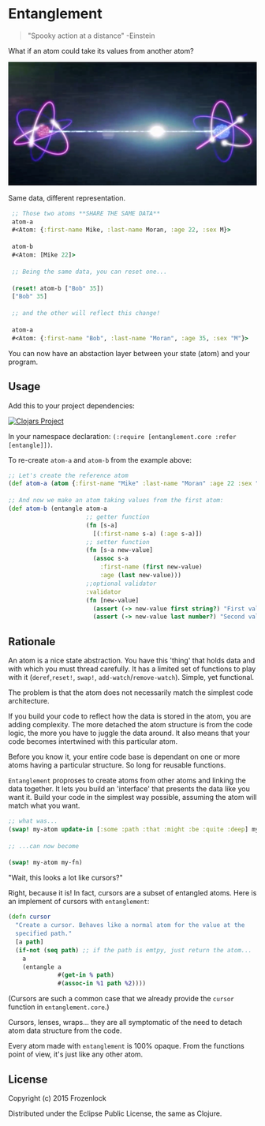 Entanglement
==============

> "Spooky action at a distance" -Einstein

What if an atom could take its values from another atom?

<img src="https://raw.githubusercontent.com/Frozenlock/entanglement/master/quantum-entanglement1.png"
	alt="Entanglement"/>

Same data, different representation.


```clj
 ;; Those two atoms **SHARE THE SAME DATA**
 atom-a
 #<Atom: {:first-name Mike, :last-name Moran, :age 22, :sex M}>

 atom-b
 #<Atom: [Mike 22]>

 ;; Being the same data, you can reset one...

 (reset! atom-b ["Bob" 35])
 ["Bob" 35]
  
 ;; and the other will reflect this change!
  
 atom-a
 #<Atom: {:first-name "Bob", :last-name "Moran", :age 35, :sex "M"}>
```

You can now have an abstaction layer between your state (atom) and
your program.


Usage
-----

Add this to your project dependencies:

[![Clojars Project](http://clojars.org/org.clojars.frozenlock/entanglement/latest-version.svg)](http://clojars.org/org.clojars.frozenlock/entanglement)


In your namespace declaration: `(:require [entanglement.core :refer [entangle]])`.

To re-create `atom-a` and `atom-b` from the example above:

```clj
;; Let's create the reference atom
(def atom-a (atom {:first-name "Mike" :last-name "Moran" :age 22 :sex "M"}))

;; And now we make an atom taking values from the first atom:
(def atom-b (entangle atom-a
                      ;; getter function
                      (fn [s-a]
                        [(:first-name s-a) (:age s-a)])
                      ;; setter function
                      (fn [s-a new-value]
                        (assoc s-a
                          :first-name (first new-value)
                          :age (last new-value)))
                      ;;optional validator
                      :validator
                      (fn [new-value]
                        (assert (-> new-value first string?) "First value should be a string")
                        (assert (-> new-value last number?) "Second value should be a number"))))
```						

Rationale
-------

An atom is a nice state abstraction. You have this 'thing' that holds
data and with which you must thread carefully. It has a limited set of
functions to play with it (`deref`,`reset!`, `swap!`,
`add-watch`/`remove-watch`). Simple, yet functional.

The problem is that the atom does not necessarily match the simplest
code architecture.

If you build your code to reflect how the data is stored in the atom,
you are adding complexity. The more detached the atom structure is
from the code logic, the more you have to juggle the data around. It
also means that your code becomes intertwined with this particular
atom.

Before you know it, your entire code base is dependant on one or more
atoms having a particular structure. So long for reusable functions.

`Entanglement` proproses to create atoms from other atoms and linking
the data together. It lets you build an 'interface' that presents
the data like you want it. Build your code in the simplest way
possible, assuming the atom will match what you want.

```clj
;; what was...
(swap! my-atom update-in [:some :path :that :might :be :quite :deep] my-fn)

;; ...can now become

(swap! my-atom my-fn)
```

"Wait, this looks a lot like cursors?"

Right, because it is! In fact, cursors are a subset of entangled atoms.
Here is an implement of cursors with `entanglement`:
```clj
(defn cursor
  "Create a cursor. Behaves like a normal atom for the value at the
  specified path."
  [a path]  
  (if-not (seq path) ;; if the path is emtpy, just return the atom...
    a
    (entangle a
              #(get-in % path)
              #(assoc-in %1 path %2))))
```
			  
(Cursors are such a common case that we already provide the `cursor`
function in `entanglement.core`.)

Cursors, lenses, wraps... they are all symptomatic of the need to
detach atom data structure from the code.

Every atom made with `entanglement` is 100% opaque. From the functions
point of view, it's just like any other atom.


License
-------

Copyright (c) 2015 Frozenlock

Distributed under the Eclipse Public License, the same as Clojure.
